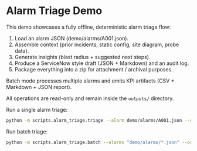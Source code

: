 # Alarm Triage Demo

This demo showcases a fully offline, deterministic alarm triage flow:

1. Load an alarm JSON (demo/alarms/A001.json).
2. Assemble context (prior incidents, static config, site diagram, probe data).
3. Generate insights (blast radius + suggested next steps).
4. Produce a ServiceNow style draft (JSON + Markdown) and an audit log.
5. Package everything into a zip for attachment / archival purposes.

Batch mode processes multiple alarms and emits KPI artifacts (CSV + Markdown + JSON report).

All operations are read-only and remain inside the `outputs/` directory.

Run a single alarm triage:

```bash
python -m scripts.alarm_triage.triage --alarm demo/alarms/A001.json --out outputs/A001 --offline
```

Run batch triage:

```bash
python -m scripts.alarm_triage.batch --alarms "demo/alarms/*.json" --out outputs/batch --offline
```
